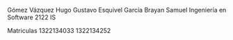 Gómez Vázquez Hugo Gustavo 
Esquivel García Brayan Samuel
Ingeniería en Software
2122 IS

Matriculas
1322134033
1322134252
